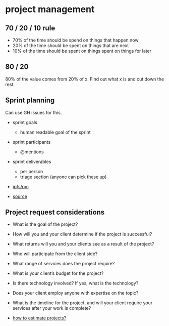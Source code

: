 # project management

## 70 / 20 / 10 rule
- 70% of the time should be spend on things that happen now
- 20% of the time should be spent on things that are next
- 10% of the time should be spent on things spent on things for later

## 80 / 20
80% of the value comes from 20% of x. Find out what x is and cut down the rest.

## Sprint planning
Can use GH issues for this.
- sprint goals
  - human readable goal of the sprint
- sprint participants
  - @mentions
- sprint deliverables
  - per person
  - triage section (anyone can pick these up)

- [ipfs/pm](https://github.com/ipfs/pm/issues/11)
- [source](https://medium.com/@noah_weiss/manage-your-time-like-google-invests-its-resources-70-20-10-3bb4d600abaa)

## Project request considerations
- What is the goal of the project?
- How will you and your client determine if the project is successful?
- What returns will you and your clients see as a result of the project?
- Who will participate from the client side?
- What range of services does the project require?
- What is your client’s budget for the project?
- Is there technology involved? If yes, what is the technology?
- Does your client employ anyone with expertise on the topic?
- What is the timeline for the project, and will your client require your
services after your work is complete?

- [how to estimate projects?](http://teamgantt.com/guide-to-project-management/how_to_estimate_projects/)
